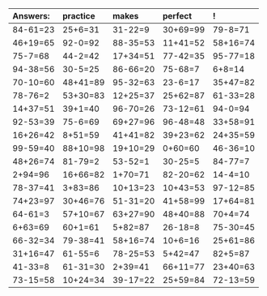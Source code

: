 | Answers: | practice | makes | perfect | ! |
| :--- | :--- | :--- | :--- | :--- |
| 84-61=23 | 25+6=31 | 31-22=9 | 30+69=99 | 79-8=71 | 
| 46+19=65 | 92-0=92 | 88-35=53 | 11+41=52 | 58+16=74 | 
| 75-7=68 | 44-2=42 | 17+34=51 | 77-42=35 | 95-77=18 | 
| 94-38=56 | 30-5=25 | 86-66=20 | 75-68=7 | 6+8=14 | 
| 70-10=60 | 48+41=89 | 95-32=63 | 23-6=17 | 35+47=82 | 
| 78-76=2 | 53+30=83 | 12+25=37 | 25+62=87 | 61-33=28 | 
| 14+37=51 | 39+1=40 | 96-70=26 | 73-12=61 | 94-0=94 | 
| 92-53=39 | 75-6=69 | 69+27=96 | 96-48=48 | 33+58=91 | 
| 16+26=42 | 8+51=59 | 41+41=82 | 39+23=62 | 24+35=59 | 
| 99-59=40 | 88+10=98 | 19+10=29 | 0+60=60 | 46-36=10 | 
| 48+26=74 | 81-79=2 | 53-52=1 | 30-25=5 | 84-77=7 | 
| 2+94=96 | 16+66=82 | 1+70=71 | 82-20=62 | 14-4=10 | 
| 78-37=41 | 3+83=86 | 10+13=23 | 10+43=53 | 97-12=85 | 
| 74+23=97 | 30+46=76 | 51-31=20 | 41+58=99 | 17+64=81 | 
| 64-61=3 | 57+10=67 | 63+27=90 | 48+40=88 | 70+4=74 | 
| 6+63=69 | 60+1=61 | 5+82=87 | 26-18=8 | 75-30=45 | 
| 66-32=34 | 79-38=41 | 58+16=74 | 10+6=16 | 25+61=86 | 
| 31+16=47 | 61-55=6 | 78-25=53 | 5+42=47 | 82+5=87 | 
| 41-33=8 | 61-31=30 | 2+39=41 | 66+11=77 | 23+40=63 | 
| 73-15=58 | 10+24=34 | 39-17=22 | 25+59=84 | 72-13=59 | 

